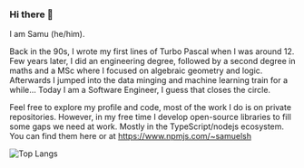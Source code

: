### Hi there 👋

I am Samu (he/him). 

Back in the 90s, I wrote my first lines of Turbo Pascal when I was around 12. Few years later, I did an engineering degree, followed by a second degree in maths and a MSc where I focused on algebraic geometry and logic. Afterwards I jumped into the data minging and machine learning train for a while... Today I am a Software Engineer, I guess that closes the circle.

Feel free to explore my profile and code, most of the work I do is on private repositories. However, in my free time I develop open-source libraries to fill some gaps we need at work. Mostly in the TypeScript/nodejs ecosystem. You can find them here or at https://www.npmjs.com/~samuelsh


![Top Langs](https://github-readme-stats.vercel.app/api/top-langs/?username=scristobal&langs_count=20&hide=css)

